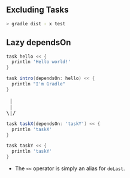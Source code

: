 Excluding Tasks
---

```bash
> gradle dist - x test
```

Lazy dependsOn
---

```groovy
task hello << {
  println 'Hello world!'
}

task intro(dependsOn: hello) << {
  println "I'm Gradle"
}
```
<pre>
 |
 |
\|/
</pre>

```groovy
task taskX(dependsOn: 'taskY') << {
  println 'taskX'
}

task taskY << {
  println 'taskY'
}
```

* The `<<` operator is simply an alias for `doLast`.
